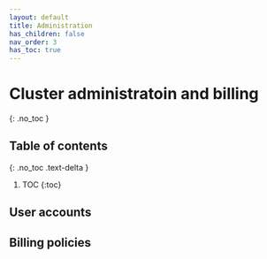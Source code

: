 ```yaml
---
layout: default
title: Administration
has_children: false
nav_order: 3
has_toc: true
---
```

# Cluster administratoin and billing
{: .no_toc }

## Table of contents
{: .no_toc .text-delta }

1. TOC
{:toc}

## User accounts

## Billing policies



